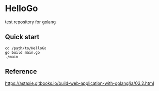 # HelloGo
test repository for golang

## Quick start
```
cd /path/to/HelloGo
go build main.go
./main
```

## Reference
https://astaxie.gitbooks.io/build-web-application-with-golang/ja/03.2.html
